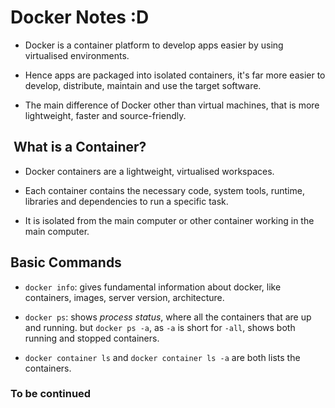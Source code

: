# Docker Notes :D

- Docker is a container platform to develop apps easier by using
virtualised environments.

- Hence apps are packaged into isolated containers, it's far more easier
to develop, distribute, maintain and use the target software.

- The main difference of Docker other than virtual machines, that is more lightweight, faster and source-friendly.

##  What is a Container?

- Docker containers are a lightweight, virtualised workspaces.

- Each container contains the necessary code, system tools, runtime, libraries and dependencies to run a specific task.

- It is isolated from the main computer or other container working in the main computer.

## Basic Commands

- `docker info`: gives fundamental information about docker, like containers, images, server version, architecture.

- `docker ps`: shows *process status*, where all the containers that are up and running. but `docker ps -a`, as `-a` is short for `-all`, shows both running and stopped containers.

- `docker container ls` and `docker container ls -a` are both lists the containers.

### To be continued
